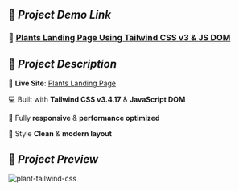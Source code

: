 ## 🚀 *Project Demo Link*

### 🔗 [Plants Landing Page Using Tailwind CSS v3 & JS DOM](https://taiwind-css-plant.netlify.app/)

## 🌟 *Project Description*

🎯 **Live Site**: [Plants Landing Page](https://taiwind-css-plant.netlify.app/)

💻 Built with **Tailwind CSS v3.4.17** & **JavaScript DOM**

📱 Fully **responsive** & **performance optimized** 

🎨 Style **Clean** & **modern layout**

## 📸 *Project Preview*

![plant-tailwind-css](https://github.com/user-attachments/assets/12cf68c2-2998-46ef-ad0d-4f96c7e9377a)


